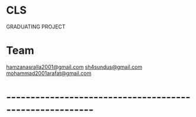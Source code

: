 # CLS
GRADUATING PROJECT

# Team 

hamzanasralla2001@gmail.com
sh4sundus@gmail.com
mohammad2001arafat@gmail.com

# --------------------------------------------------------
